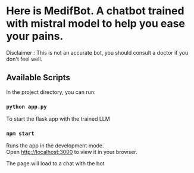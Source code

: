# Here is MedifBot. A chatbot trained with mistral model to help you ease your pains.

Disclaimer : This is not an accurate bot, you should consult a doctor if you don't feel well.

## Available Scripts

In the project directory, you can run:

### `python app.py`
To start the flask app with the trained LLM
### `npm start`

Runs the app in the development mode.\
Open [http://localhost:3000](http://localhost:3000) to view it in your browser.

The page will load to a chat with the bot
